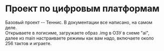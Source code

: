<h1>Проект по цифровым платформам</h1>
Базовый проект -- Теннис. В документации все написано, на самом деле.<br>
Открываете в логисиме, загружаете образ .img в ОЗУ в схеме "ai", далее из main настраиваете режимы как вам надо, включаете около 256 тактов и играете.
